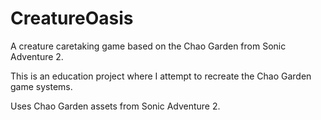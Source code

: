 # CreatureOasis
A creature caretaking game based on the Chao Garden from Sonic Adventure 2.

This is an education project where I attempt to recreate the Chao Garden game systems.

Uses Chao Garden assets from Sonic Adventure 2.
